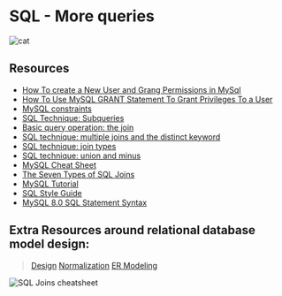# SQL - More queries
![cat](https://s3.amazonaws.com/intranet-projects-files/holbertonschool-higher-level_programming+/274/66988091.jpg)

## Resources
- [How To create a New User and Grang Permissions in MySql](https://www.digitalocean.com/community/tutorials/how-to-create-a-new-user-and-grant-permissions-in-mysql)
- [How To Use MySQL GRANT Statement To Grant Privileges To a User](https://www.mysqltutorial.org/mysql-grant.aspx)
- [MySQL constraints](https://zetcode.com/mysql/constraints/)
- [SQL Technique: Subqueries](https://web.csulb.edu/colleges/coe/cecs/dbdesign/dbdesign.php?page=sql/subqueries.php)
- [Basic query operation: the join](https://web.csulb.edu/colleges/coe/cecs/dbdesign/dbdesign.php?page=sql/join.php)
- [SQL technique: multiple joins and the distinct keyword](https://web.csulb.edu/colleges/coe/cecs/dbdesign/dbdesign.php?page=sql/multijoin.php)
- [SQL technique: join types](https://web.csulb.edu/colleges/coe/cecs/dbdesign/dbdesign.php?page=sql/jointypes.php)
- [SQL technique: union and minus](https://web.csulb.edu/colleges/coe/cecs/dbdesign/dbdesign.php?page=sql/setops.php)
- [MySQL Cheat Sheet](https://intellipaat.com/mediaFiles/2019/02/SQL-Commands-Cheat-Sheet.pdf?US)
- [The Seven Types of SQL Joins](https://tableplus.com/blog/2018/09/a-beginners-guide-to-seven-types-of-sql-joins.html)
- [MySQL Tutorial](https://www.youtube.com/watch?v=yPu6qV5byu4&ab_channel=DerekBanas )
- [SQL Style Guide](https://www.sqlstyle.guide/)
- [MySQL 8.0 SQL Statement Syntax](https://dev.mysql.com/doc/refman/8.0/en/sql-statements.html)

## Extra Resources around relational database model design:
> [Design](https://www.guru99.com/database-design.html)
> [Normalization](https://www.guru99.com/database-normalization.html)
> [ER Modeling](https://www.guru99.com/er-modeling.html)

![SQL Joins cheatsheet](https://s3.amazonaws.com/alx-intranet.hbtn.io/uploads/medias/2020/3/bc2575fee3303b731031.png?X-Amz-Algorithm=AWS4-HMAC-SHA256&X-Amz-Credential=AKIARDDGGGOUSBVO6H7D%2F20230315%2Fus-east-1%2Fs3%2Faws4_request&X-Amz-Date=20230315T180534Z&X-Amz-Expires=86400&X-Amz-SignedHeaders=host&X-Amz-Signature=05057feb2c92d8434ba47f0bf4767ab677c4f710f2e6f186d157384f5710de42)
